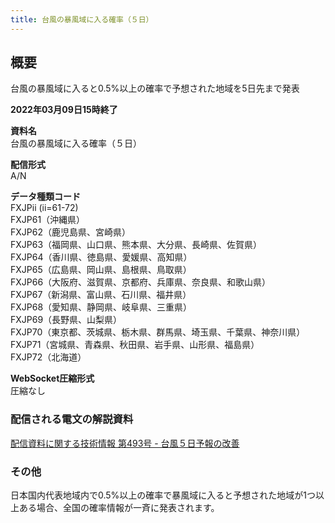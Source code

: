 ```yaml
---
title: 台風の暴風域に入る確率（５日）
---
```


## 概要
台風の暴風域に入ると0.5%以上の確率で予想された地域を5日先まで発表

**2022年03月09日15時終了**

**資料名** <br/>
 台風の暴風域に入る確率（５日）
 
**配信形式** <br/>
 A/N
 
**データ種類コード** <br/>
 FXJPii (ii=61-72) <br/>
 FXJP61（沖縄県） <br/>
 FXJP62（鹿児島県、宮崎県） <br/>
 FXJP63（福岡県、山口県、熊本県、大分県、長崎県、佐賀県） <br/>
 FXJP64（香川県、徳島県、愛媛県、高知県） <br/>
 FXJP65（広島県、岡山県、島根県、鳥取県） <br/>
 FXJP66（大阪府、滋賀県、京都府、兵庫県、奈良県、和歌山県） <br/>
 FXJP67（新潟県、富山県、石川県、福井県） <br/>
 FXJP68（愛知県、静岡県、岐阜県、三重県） <br/>
 FXJP69（長野県、山梨県） <br/>
 FXJP70（東京都、茨城県、栃木県、群馬県、埼玉県、千葉県、神奈川県） <br/>
 FXJP71（宮城県、青森県、秋田県、岩手県、山形県、福島県） <br/>
 FXJP72（北海道）
 
**WebSocket圧縮形式** <br/>
 圧縮なし

### 配信される電文の解説資料
 [配信資料に関する技術情報 第493号 - 台風５日予報の改善](https://dmdata.jp/doc/jma/technical/493.pdf#page=14)

### その他
日本国内代表地域内で0.5%以上の確率で暴風域に入ると予想された地域が1つ以上ある場合、全国の確率情報が一斉に発表されます。
